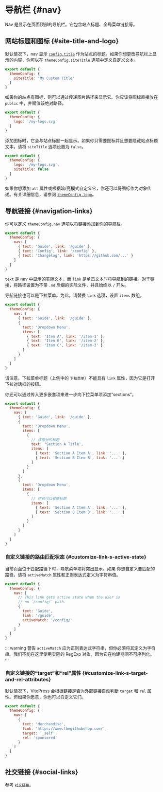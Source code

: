 # 导航栏 {#nav}

Nav 是显示在页面顶部的导航栏。它包含站点标题、全局菜单链接等。

## 网站标题和图标 {#site-title-and-logo}

默认情况下，nav 显示 [`config.title`](./site-config#title) 作为站点的标题。如果你想更改导航栏上显示的内容，你可以在 `themeConfig.siteTitle` 选项中定义自定义文本。

```js
export default {
  themeConfig: {
    siteTitle: 'My Custom Title'
  }
}
```

如果你的站点有图标，则可以通过传递图片路径来显示它。你应该将图标直接放在 `public` 中，并赋值该绝对路径。

```js
export default {
  themeConfig: {
    logo: '/my-logo.svg'
  }
}
```

添加图标时，它会与站点标题一起显示。如果你只需要图标并且想要隐藏站点标题文本，请将 `siteTitle` 选项设置为 `false`。

```js
export default {
  themeConfig: {
    logo: '/my-logo.svg',
    siteTitle: false
  }
}
```

如果你想添加 `alt` 属性或根据暗/亮模式自定义它，你还可以将图标作为对象传递。有关详细信息，请参阅 [`themeConfig.logo`](./default-theme-config#logo)。

## 导航链接 {#navigation-links}

你可以定义 `themeConfig.nav` 选项以将链接添加到你的导航栏。

```js
export default {
  themeConfig: {
    nav: [
      { text: 'Guide', link: '/guide' },
      { text: 'Config', link: '/config' },
      { text: 'Changelog', link: 'https://github.com/...' }
    ]
  }
}
```

`text` 是 nav 中显示的实际文本，而 `link` 是单击文本时将导航到的链接。对于链接，将路径设置为不带 `.md` 后缀的实际文件，并且始终以 `/` 开头。

导航链接也可以是下拉菜单。为此，请替换 `link` 选项，设置 `items` 数组。

```js
export default {
  themeConfig: {
    nav: [
      { text: 'Guide', link: '/guide' },
      {
        text: 'Dropdown Menu',
        items: [
          { text: 'Item A', link: '/item-1' },
          { text: 'Item B', link: '/item-2' },
          { text: 'Item C', link: '/item-3' }
        ]
      }
    ]
  }
}
```

请注意，下拉菜单标题（上例中的 `下拉菜单`）不能具有 `link` 属性，因为它是打开下拉对话框的按钮。

你还可以通过传入更多嵌套项来进一步向下拉菜单项添加“sections”。

```js
export default {
  themeConfig: {
    nav: [
      { text: 'Guide', link: '/guide' },
      {
        text: 'Dropdown Menu',
        items: [
          {
            // 该部分的标题
            text: 'Section A Title',
            items: [
              { text: 'Section A Item A', link: '...' },
              { text: 'Section B Item B', link: '...' }
            ]
          }
        ]
      },
      {
        text: 'Dropdown Menu',
        items: [
          {
            // 你也可以省略标题
            items: [
              { text: 'Section A Item A', link: '...' },
              { text: 'Section B Item B', link: '...' }
            ]
          }
        ]
      }
    ]
  }
}
```

### 自定义链接的路由匹配状态 {#customize-link-s-active-state}

当前页面位于匹配路径下时，导航菜单项将突出显示。如果 你想自定义要匹配的路径，请将 `activeMatch` 属性和正则表达式定义为字符串值。

```js
export default {
  themeConfig: {
    nav: [
      // This link gets active state when the user is
      // on `/config/` path.
      {
        text: 'Guide',
        link: '/guide',
        activeMatch: '/config/'
      }
    ]
  }
}
```

::: warning 警告
`activeMatch` 应为正则表达式字符串，但你必须将其定义为字符串。我们不能在这里使用实际的 RegExp 对象，因为它在构建期间不可序列化。
:::

### 自定义链接的“target”和“rel”属性 {#customize-link-s-target-and-rel-attributes}

默认情况下，VitePress 会根据链接是否为外部链接自动判断 `target` 和 `rel` 属性。但如果你愿意，你也可以自定义它们。

```js
export default {
  themeConfig: {
    nav: [
      {
        text: 'Merchandise',
        link: 'https://www.thegithubshop.com/',
        target: '_self',
        rel: 'sponsored'
      }
    ]
  }
}
```

## 社交链接 {#social-links}

参考 [`社交链接`](./default-theme-config#sociallinks)。

